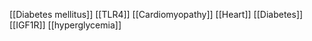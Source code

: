 [[Diabetes mellitus]]
[[TLR4]]
[[Cardiomyopathy]]
[[Heart]]
[[Diabetes]]
[[IGF1R]]
[[hyperglycemia]]
